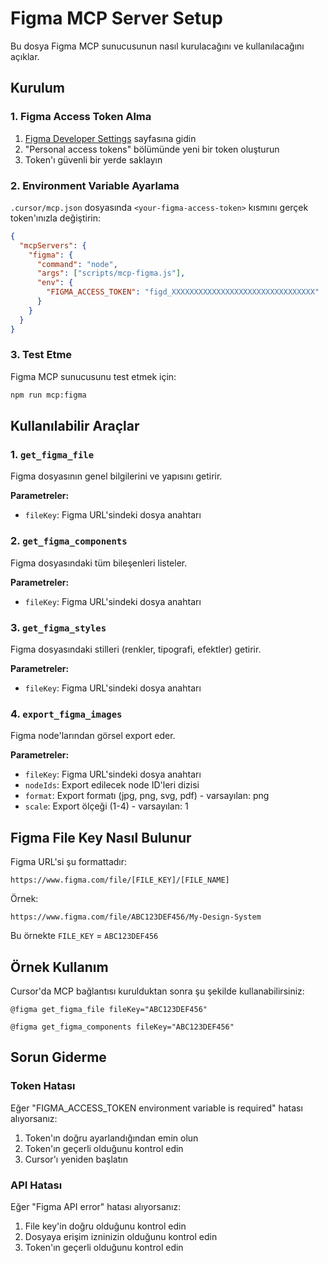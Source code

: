 # Figma MCP Server Setup

Bu dosya Figma MCP sunucusunun nasıl kurulacağını ve kullanılacağını açıklar.

## Kurulum

### 1. Figma Access Token Alma

1. [Figma Developer Settings](https://www.figma.com/developers/api#access-tokens) sayfasına gidin
2. "Personal access tokens" bölümünde yeni bir token oluşturun
3. Token'ı güvenli bir yerde saklayın

### 2. Environment Variable Ayarlama

`.cursor/mcp.json` dosyasında `<your-figma-access-token>` kısmını gerçek token'ınızla değiştirin:

```json
{
  "mcpServers": {
    "figma": {
      "command": "node",
      "args": ["scripts/mcp-figma.js"],
      "env": {
        "FIGMA_ACCESS_TOKEN": "figd_XXXXXXXXXXXXXXXXXXXXXXXXXXXXXXXX"
      }
    }
  }
}
```

### 3. Test Etme

Figma MCP sunucusunu test etmek için:

```bash
npm run mcp:figma
```

## Kullanılabilir Araçlar

### 1. `get_figma_file`
Figma dosyasının genel bilgilerini ve yapısını getirir.

**Parametreler:**
- `fileKey`: Figma URL'sindeki dosya anahtarı

### 2. `get_figma_components`
Figma dosyasındaki tüm bileşenleri listeler.

**Parametreler:**
- `fileKey`: Figma URL'sindeki dosya anahtarı

### 3. `get_figma_styles`
Figma dosyasındaki stilleri (renkler, tipografi, efektler) getirir.

**Parametreler:**
- `fileKey`: Figma URL'sindeki dosya anahtarı

### 4. `export_figma_images`
Figma node'larından görsel export eder.

**Parametreler:**
- `fileKey`: Figma URL'sindeki dosya anahtarı
- `nodeIds`: Export edilecek node ID'leri dizisi
- `format`: Export formatı (jpg, png, svg, pdf) - varsayılan: png
- `scale`: Export ölçeği (1-4) - varsayılan: 1

## Figma File Key Nasıl Bulunur

Figma URL'si şu formattadır:
```
https://www.figma.com/file/[FILE_KEY]/[FILE_NAME]
```

Örnek:
```
https://www.figma.com/file/ABC123DEF456/My-Design-System
```

Bu örnekte `FILE_KEY` = `ABC123DEF456`

## Örnek Kullanım

Cursor'da MCP bağlantısı kurulduktan sonra şu şekilde kullanabilirsiniz:

```
@figma get_figma_file fileKey="ABC123DEF456"
```

```
@figma get_figma_components fileKey="ABC123DEF456"
```

## Sorun Giderme

### Token Hatası
Eğer "FIGMA_ACCESS_TOKEN environment variable is required" hatası alıyorsanız:
1. Token'ın doğru ayarlandığından emin olun
2. Token'ın geçerli olduğunu kontrol edin
3. Cursor'ı yeniden başlatın

### API Hatası
Eğer "Figma API error" hatası alıyorsanız:
1. File key'in doğru olduğunu kontrol edin
2. Dosyaya erişim izninizin olduğunu kontrol edin
3. Token'ın geçerli olduğunu kontrol edin 